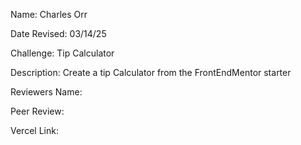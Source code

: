 Name: Charles Orr

Date Revised: 03/14/25

Challenge: Tip Calculator

Description: Create a tip Calculator from the FrontEndMentor starter

Reviewers Name: 

Peer Review: 

Vercel Link: 
